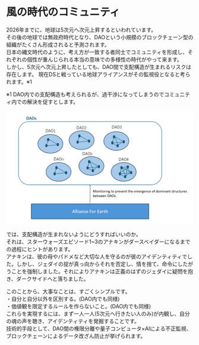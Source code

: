 # 風の時代のコミュニティ
2026年までに、地球は5次元へ次元上昇するといわれています。<br>
その後の地球では無政府時代となり、DAOという小規模のブロックチェーン型の組織がたくさん形成されると予測されます。<br>
日本の縄文時代のように、考え方が一致する者同士でコミュニティを形成し、それぞれの個性が重んじられる本当の意味での多様性の時代がやって来ます。<br>
しかし、5次元へ次元上昇したとしても、DAO間で支配構造が生まれるリスクは存在します。
現在DSと戦っている地球アライアンスがその監視役となると考られます。※1<br>

※1 DAO内での支配構造も考えられるが、過干渉になってしまうのでコミュニティ内での解決を促すとします。

![community1](./images/comminity/1.png)

では、支配構造が生まれないようにどうすればいいのか。<br>
それは、スターウォーズエピソード1~3のアナキンがダースベイダーになるまでの過程にヒントがあります。<br>
アナキンは、彼の母やパドメなど大切な人を守るのが彼のアイデンティティでした。しかし、ジェダイの掟が真っ向からそれを否定し、情を捨て、命令にしたがうことを強制しました。それによりアナキンは正義のはずのジェダイに疑問を抱き、ダークサイドへと落ちました。

このことから、大事なことは、すごくシンプルです。<br>
・自分と自分以外を区別する。(DAO内でも同様)<br>
・価値観を限定するルールを作らないこと。(DAO内でも同様)<br>
これらを実現するには、まず一人一人(5次元へ行きたい人のみ)が内観し、自分の魂の声を聴き、アイデンティティを発掘することです。<br>
技術的手段として、DAO間の権限分離や量子コンピュータ×AIによる不正監視、ブロックチェーンによるデータ改ざん防止が挙げられます。
